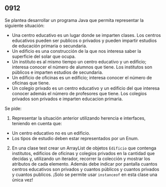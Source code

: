 ## 0912

Se plantea desarrollar un programa Java que permita representar la siguiente situación:

* Una centro educativo es un lugar donde se imparten clases. Los centros educativos pueden ser publicos o privados y pueden impartir estudios de educación primaria o secundaria.
* Un edificio es una construcción de la que nos interesa saber la superficie del solar que ocupa.
* Un instituto es al mismo tiempo un centro educativo y un edificio; interesa conocer el número de alumnos que tiene. Los institutos son públicos e imparten estudios de secundaria.
* Un edificio de oficinas es un edificio; interesa conocer el número de oficinas que tiene.
* Un colegio privado es un centro educativo y un edificio del que interesa conocer además el número de profesores que tiene. Los colegios privados son privados e imparten educacion primaria.

Se pide:

1. Representar la situación anterior utilizando herencia e interfaces, teniendo en cuenta que:
  * Un centro educativo no es un edificio.
  * Los tipos de estudio deben estar representados por un Enum.
  
2. En una clase test crear un ArrayList de objetos `Edificio` que contenga institutos, edificios de oficinas y colegios privados en la cantidad que decidas y, utilizando un iterador, recorrer la colección y mostrar los atributos de cada elemento. Además debe indicar por pantalla cuantos centros educativos son privados y cuantos públicos y cuantos privados y cuantos publicos. ¡Solo se permite usar `instanceof` en esta clase una única vez!




